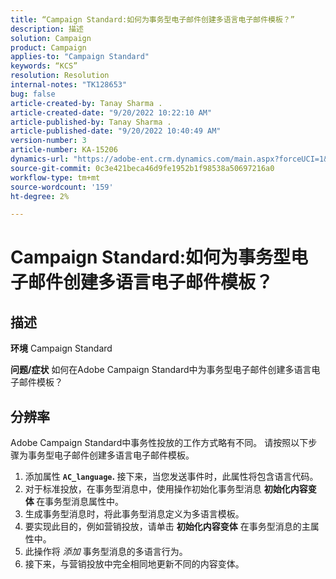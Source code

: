 ```yaml
---
title: “Campaign Standard:如何为事务型电子邮件创建多语言电子邮件模板？”
description: 描述
solution: Campaign
product: Campaign
applies-to: "Campaign Standard"
keywords: “KCS”
resolution: Resolution
internal-notes: "TK128653"
bug: false
article-created-by: Tanay Sharma .
article-created-date: "9/20/2022 10:22:10 AM"
article-published-by: Tanay Sharma .
article-published-date: "9/20/2022 10:40:49 AM"
version-number: 3
article-number: KA-15206
dynamics-url: "https://adobe-ent.crm.dynamics.com/main.aspx?forceUCI=1&pagetype=entityrecord&etn=knowledgearticle&id=da09ec12-ce38-ed11-9db1-002248086735"
source-git-commit: 0c3e421beca46d9fe1952b1f98538a50697216a0
workflow-type: tm+mt
source-wordcount: '159'
ht-degree: 2%

---
```


# Campaign Standard:如何为事务型电子邮件创建多语言电子邮件模板？

## 描述

<b>环境</b>
Campaign Standard


<b>问题/症状</b>
如何在Adobe Campaign Standard中为事务型电子邮件创建多语言电子邮件模板？


## 分辨率




Adobe Campaign Standard中事务性投放的工作方式略有不同。 请按照以下步骤为事务型电子邮件创建多语言电子邮件模板。



1. 添加属性 <b>`AC_language`. </b>接下来，当您发送事件时，此属性将包含语言代码。
2. 对于标准投放，在事务型消息中，使用操作初始化事务型消息 <b>初始化内容变体 </b>在事务型消息属性中。
3. 生成事务型消息时，将此事务型消息定义为多语言模板。
4. 要实现此目的，例如营销投放，请单击 <b>初始化内容变体</b> 在事务型消息的主属性中。
5. 此操作将 *添加* 事务型消息的多语言行为。
6. 接下来，与营销投放中完全相同地更新不同的内容变体。

